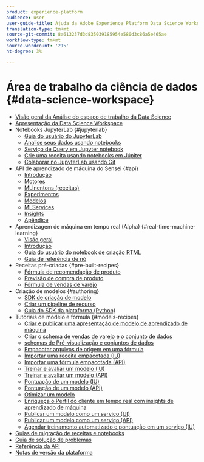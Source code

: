 ```yaml
---
product: experience-platform
audience: user
user-guide-title: Ajuda da Adobe Experience Platform Data Science Workspace
translation-type: tm+mt
source-git-commit: 8a613237d3d835039185954e580d3c86a5e465ae
workflow-type: tm+mt
source-wordcount: '215'
ht-degree: 3%

---
```



# Área de trabalho da ciência de dados {#data-science-workspace}

* [Visão geral da Análise do espaço de trabalho da Data Science](home.md)
* [Apresentação da Data Science Workspace](walkthrough.md)
* Notebooks JupyterLab {#jupyterlab}
   * [Guia do usuário do JupyterLab](jupyterlab/overview.md)
   * [Analise seus dados usando notebooks](jupyterlab/analyze-your-data.md)
   * [Serviço de Query em Jupyter notebook](jupyterlab/query-service.md)
   * [Crie uma receita usando notebooks em Júpiter](jupyterlab/create-a-recipe.md)
   * [Colaborar no JupyterLab usando Git](jupyterlab/using-git-for-collaboration.md)
* API de aprendizado de máquina do Sensei {#api}
   * [Introdução](api/getting-started.md)
   * [Motores](api/engines.md)
   * [MLInentons (receitas)](api/mlinstances.md)
   * [Experimentos](api/experiments.md)
   * [Modelos](api/models.md)
   * [MLServices](api/mlservices.md)
   * [Insights](api/insights.md)
   * [Apêndice](api/appendix.md)
* Aprendizagem de máquina em tempo real (Alpha) {#real-time-machine-learning}
   * [Visão geral](real-time-machine-learning/home.md)
   * [Introdução](real-time-machine-learning/getting-started.md)
   * [Guia do usuário do notebook de criação RTML](real-time-machine-learning/rtml-authoring-notebook.md)
   * [Guia de referência de nó](real-time-machine-learning/node-reference.md)
* Receitas pré-criadas {#pre-built-recipes}
   * [Fórmula de recomendação de produto](pre-built-recipes/product-recommendations.md)
   * [Previsão de compra de produto](pre-built-recipes/product-purchase-prediction.md)
   * [Fórmula de vendas de varejo](pre-built-recipes/retail-sales.md)
* Criação de modelos {#authoring}
   * [SDK de criação de modelo](authoring/sdk.md)
   * [Criar um pipeline de recurso](authoring/feature-pipeline.md)
   * [Guia do SDK da plataforma (Python)](authoring/platform-sdk.md)
* Tutoriais de modelo e fórmula {#models-recipes}
   * [Criar e publicar uma apresentação de modelo de aprendizado de máquina](models-recipes/create-publish-model.md)
   * [Criar o schema de vendas de varejo e o conjunto de dados](models-recipes/create-retails-sales-dataset.md)
   * [schemas de Pré-visualização e conjuntos de dados](models-recipes/preview-schema-data.md)
   * [Empacotar arquivos de origem em uma fórmula](models-recipes/package-source-files-recipe.md)
   * [Importar uma receita empacotada (IU)](models-recipes/import-packaged-recipe-ui.md)
   * [Importar uma fórmula empacotada (API)](models-recipes/import-packaged-recipe-api.md)
   * [Treinar e avaliar um modelo (IU)](models-recipes/train-evaluate-model-ui.md)
   * [Treinar e avaliar um modelo (API)](models-recipes/train-evaluate-model-api.md)
   * [Pontuação de um modelo (IU)](models-recipes/score-model-ui.md)
   * [Pontuação de um modelo (API)](models-recipes/score-model-api.md)
   * [Otimizar um modelo](models-recipes/optimize-model.md)
   * [Enriqueça o Perfil do cliente em tempo real com insights de aprendizado de máquina](models-recipes/enrich-profile.md)
   * [Publicar um modelo como um serviço (UI)](models-recipes/publish-model-service-ui.md)
   * [Publicar um modelo como um serviço (API)](models-recipes/publish-model-service-api.md)
   * [Agendar treinamento automatizado e pontuação em um serviço (IU)](models-recipes/schedule-models-ui.md)
* [Guias de migração de receitas e notebooks](recipe-notebook-migration.md)
* [Guia de solução de problemas](troubleshooting-guide.md)
* [Referência da API](https://www.adobe.io/apis/experienceplatform/home/api-reference.html#!acpdr/swagger-specs/sensei-ml-api.yaml)
* [Notas de versão da plataforma](https://www.adobe.com/go/platform-release-notes-en)